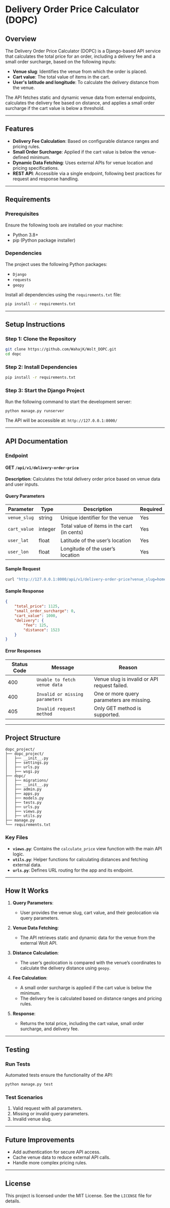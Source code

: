 # Delivery Order Price Calculator (DOPC)

## **Overview**

The Delivery Order Price Calculator (DOPC) is a Django-based API service that calculates the total price for an order, including a delivery fee and a small order surcharge, based on the following inputs:

- **Venue slug**: Identifies the venue from which the order is placed.
- **Cart value**: The total value of items in the cart.
- **User's latitude and longitude**: To calculate the delivery distance from the venue.

The API fetches static and dynamic venue data from external endpoints, calculates the delivery fee based on distance, and applies a small order surcharge if the cart value is below a threshold.

---

## **Features**

- **Delivery Fee Calculation**: Based on configurable distance ranges and pricing rules.
- **Small Order Surcharge**: Applied if the cart value is below the venue-defined minimum.
- **Dynamic Data Fetching**: Uses external APIs for venue location and pricing specifications.
- **REST API**: Accessible via a single endpoint, following best practices for request and response handling.

---

## **Requirements**

### **Prerequisites**

Ensure the following tools are installed on your machine:
- Python 3.8+
- pip (Python package installer)

### **Dependencies**

The project uses the following Python packages:
- `Django`
- `requests`
- `geopy`

Install all dependencies using the `requirements.txt` file:
```bash
pip install -r requirements.txt
```

---

## **Setup Instructions**

### **Step 1: Clone the Repository**

```bash
git clone https://github.com/WahajK/Wolt_DOPC.git
cd dopc
```

### **Step 2: Install Dependencies**

```bash
pip install -r requirements.txt
```

### **Step 3: Start the Django Project**

Run the following command to start the development server:
```bash
python manage.py runserver
```

The API will be accessible at: `http://127.0.0.1:8000/`

---

## **API Documentation**

### **Endpoint**

#### **GET** `/api/v1/delivery-order-price`

**Description**: Calculates the total delivery order price based on venue data and user inputs.

#### **Query Parameters**

| Parameter       | Type    | Description                                | Required |
|-----------------|---------|--------------------------------------------|----------|
| `venue_slug`    | string  | Unique identifier for the venue            | Yes      |
| `cart_value`    | integer | Total value of items in the cart (in cents)| Yes      |
| `user_lat`      | float   | Latitude of the user’s location            | Yes      |
| `user_lon`      | float   | Longitude of the user’s location           | Yes      |

#### **Sample Request**

```bash
curl "http://127.0.0.1:8000/api/v1/delivery-order-price?venue_slug=home-assignment-venue-berlin&cart_value=1000&user_lat=52.5200&user_lon=13.4050"
```

#### **Sample Response**

```json
{
    "total_price": 1125,
    "small_order_surcharge": 0,
    "cart_value": 1000,
    "delivery": {
        "fee": 125,
        "distance": 1523
    }
}
```

#### **Error Responses**

| Status Code | Message                             | Reason                                       |
|-------------|-------------------------------------|----------------------------------------------|
| 400         | `Unable to fetch venue data`       | Venue slug is invalid or API request failed. |
| 400         | `Invalid or missing parameters`    | One or more query parameters are missing.    |
| 405         | `Invalid request method`           | Only GET method is supported.                |

---

## **Project Structure**

```
dopc_project/
├── dopc_project/
│   ├── __init__.py
│   ├── settings.py
│   ├── urls.py
│   ├── wsgi.py
├── dopc/
│   ├── migrations/
│   ├── __init__.py
│   ├── admin.py
│   ├── apps.py
│   ├── models.py
│   ├── tests.py
│   ├── urls.py
│   ├── views.py
│   ├── utils.py
├── manage.py
└── requirements.txt
```

### **Key Files**

- **`views.py`**: Contains the `calculate_price` view function with the main API logic.
- **`utils.py`**: Helper functions for calculating distances and fetching external data.
- **`urls.py`**: Defines URL routing for the app and its endpoint.

---

## **How It Works**

1. **Query Parameters**:
   - User provides the venue slug, cart value, and their geolocation via query parameters.

2. **Venue Data Fetching**:
   - The API retrieves static and dynamic data for the venue from the external Wolt API.

3. **Distance Calculation**:
   - The user’s geolocation is compared with the venue’s coordinates to calculate the delivery distance using `geopy`.

4. **Fee Calculation**:
   - A small order surcharge is applied if the cart value is below the minimum.
   - The delivery fee is calculated based on distance ranges and pricing rules.

5. **Response**:
   - Returns the total price, including the cart value, small order surcharge, and delivery fee.

---

## **Testing**

### **Run Tests**
Automated tests ensure the functionality of the API:
```bash
python manage.py test
```

### **Test Scenarios**

1. Valid request with all parameters.
2. Missing or invalid query parameters.
3. Invalid venue slug.

---

## **Future Improvements**

- Add authentication for secure API access.
- Cache venue data to reduce external API calls.
- Handle more complex pricing rules.

---

## **License**

This project is licensed under the MIT License. See the `LICENSE` file for details.
